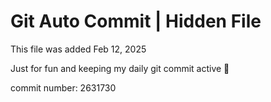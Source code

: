 # Git Auto Commit | Hidden File

This file was added Feb 12, 2025

Just for fun and keeping my daily git commit active 🤪

commit number: 2631730
